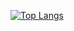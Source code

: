 [![Top Langs](https://github-readme-stats.vercel.app/api/top-langs/?username=kamomearm&layout=donut)](https://github.com/anuraghazra/github-readme-stats)

<!--
**kamomearm/kamomearm** is a ✨ _special_ ✨ repository because its `README.md` (this file) appears on your GitHub profile.

Here are some ideas to get you started:

- 🔭 I’m currently working on ...
- 🌱 I’m currently learning ...
- 👯 I’m looking to collaborate on ...
- 🤔 I’m looking for help with ...
- 💬 Ask me about ...
- 📫 How to reach me: ...
- 😄 Pronouns: ...
- ⚡ Fun fact: ...
-->
